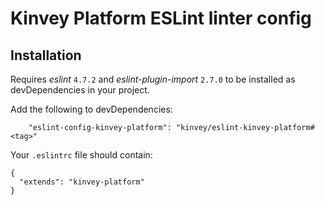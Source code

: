 # Kinvey Platform ESLint linter config

## Installation

Requires *eslint* `4.7.2` and *eslint-plugin-import* `2.7.0` to be installed as devDependencies in your project.  

Add the following to devDependencies:

```
    "eslint-config-kinvey-platform": "kinvey/eslint-kinvey-platform#<tag>"
```

Your `.eslintrc` file should contain:

```
{
  "extends": "kinvey-platform"
}
```
